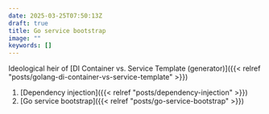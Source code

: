 ```yaml
---
date: 2025-03-25T07:50:13Z
draft: true
title: Go service bootstrap
image: ""
keywords: []
---
```


Ideological heir of [DI Container vs. Service Template
(generator)]({{< relref "posts/golang-di-container-vs-service-template" >}})

1. [Dependency injection]({{< relref "posts/dependency-injection" >}})
1. [Go service bootstrap]({{< relref "posts/go-service-bootstrap" >}})
